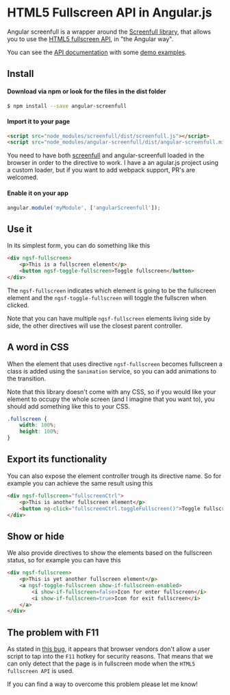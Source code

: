 HTML5 Fullscreen API in Angular.js
===================================

Angular screenfull is a wrapper around the [Screenfull library](https://github.com/sindresorhus/screenfull.js/), that allows you to use the [HTML5 fullscreen API](https://developer.mozilla.org/en-US/docs/Web/Guide/API/DOM/Using_full_screen_mode), in "the Angular way".

You can see the [API documentation](http://hrajchert.github.io/angular-screenfull/#/api) with some [demo examples](http://hrajchert.github.io/angular-screenfull/#/api).

## Install

#### Download via npm or look for the files in the dist folder

```sh
$ npm install --save angular-screenfull
```

#### Import it to your page

```html
<script src="node_modules/screenfull/dist/screenfull.js"></script>
<script src="node_modules/angular-screenfull/dist/angular-screenfull.min.js"></script>
```

You need to have both [screenfull](https://github.com/sindresorhus/screenfull.js) and angular-screenfull loaded in the browser in order to the directive to work. I have a an agular.js project using a custom loader, but if you want to add webpack support, PR's are welcomed.

#### Enable it on your app

```js
angular.module('myModule', ['angularScreenfull']);
```

## Use it

In its simplest form, you can do something like this

```html
<div ngsf-fullscreen>
    <p>This is a fullscreen element</p>
    <button ngsf-toggle-fullscreen>Toggle fullscreen</button>
</div>
```

The `ngsf-fullscreen` indicates which element is going to be the fullscreen element and the `ngsf-toggle-fullscreen`
will toggle the fullscren when clicked.

Note that you can have multiple `ngsf-fullscreen` elements living side by side, the other directives will use the closest parent controller.

## A word in CSS

When the element that uses directive `ngsf-fullscreen` becomes fullscreen a class is added using the `$animation` service, so you can add animations to the transition.

Note that this library doesn't come with any CSS, so if you would like your element to occupy the whole screen (and I imagine that you want to), you should add something like this to your CSS.

```css
.fullscreen {
    width: 100%;
    height: 100%;
}
```

## Export its functionality

You can also expose the element controller trough its directive name. So for example you can achieve the same result
using this

```html
<div ngsf-fullscreen="fullscreenCtrl">
    <p>This is another fullscreen element</p>
    <button ng-click="fullscreenCtrl.toggleFullscreen()">Toggle fullscreen</button>
</div>
```

## Show or hide

We also provide directives to show the elements based on the fullscreen status, so for example you can have this

```html
<div ngsf-fullscreen>
    <p>This is yet another fullscreen element</p>
    <a ngsf-toggle-fullscreen show-if-fullscreen-enabled>
        <i show-if-fullscreen=false>Icon for enter fullscreen</i>
        <i show-if-fullscreen=true>Icon for exit fullscreen</i>
    </a>
</div>
```


## The problem with F11

As stated in [this bug](https://github.com/hrajchert/angular-screenfull/issues/1), it appears that browser vendors don't allow a user script to tap into the `F11` hotkey for security reasons. That means that we can only detect that the page is in fullscreen mode when the `HTML5 fullscreen API` is used.

If you can find a way to overcome this problem please let me know!
